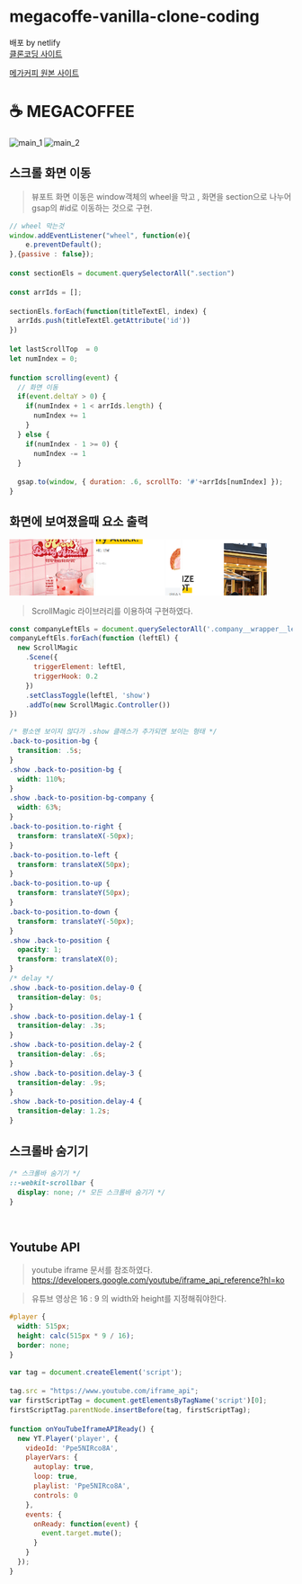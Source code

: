 # megacoffe-vanilla-clone-coding

배포 by netlify <br />
<a href="https://whimsical-rugelach-f688e2.netlify.app" title="이동!"> 클론코딩 사이트</a>

<a href="https://www.mega-mgccoffee.com/#main" title="이동!"> 메가커피 원본 사이트</a>

# ☕ MEGACOFFEE 
<img src='./img/main_1.gif' alt="main_1"/>
<img src='./img/main_2.gif' alt="main_2"/>


<br/>

## 스크롤 화면 이동

> 뷰포트 화면 이동은 window객체의 wheel을 막고 , 화면을 section으로 나누어 gsap의 #id로 이동하는 것으로 구현.

```javascript
// wheel 막는것
window.addEventListener("wheel", function(e){
	e.preventDefault();
},{passive : false});

const sectionEls = document.querySelectorAll(".section")

const arrIds = [];

sectionEls.forEach(function(titleTextEl, index) {
  arrIds.push(titleTextEl.getAttribute('id'))
})

let lastScrollTop  = 0
let numIndex = 0;

function scrolling(event) {
  // 화면 이동
  if(event.deltaY > 0) {
    if(numIndex + 1 < arrIds.length) {
      numIndex += 1
    }
  } else {
    if(numIndex - 1 >= 0) {
      numIndex -= 1
  }
  
  gsap.to(window, { duration: .6, scrollTo: '#'+arrIds[numIndex] });
}
```
## 화면에 보여졌을때 요소 출력

<img src='./img/scroll_1.gif' alt="main_1" width="150" height="" />
<img src='./img/scroll_2.gif' alt="main_1" width="150" height="" />
<img src='./img/scroll_3.gif' alt="main_1" width="150" height="" />



> ScrollMagic 라이브러리를 이용하여 구현하였다.

```javascript
const companyLeftEls = document.querySelectorAll('.company__wrapper__left')
companyLeftEls.forEach(function (leftEl) {
  new ScrollMagic
    .Scene({
      triggerElement: leftEl,
      triggerHook: 0.2
    })
    .setClassToggle(leftEl, 'show')
    .addTo(new ScrollMagic.Controller()) 
})
```

```css
/* 평소엔 보이지 않다가 .show 클래스가 추가되면 보이는 형태 */
.back-to-position-bg {
  transition: .5s;
}
.show .back-to-position-bg {
  width: 110%;
}
.show .back-to-position-bg-company {
  width: 63%;
}
.back-to-position.to-right {
  transform: translateX(-50px);  
}
.back-to-position.to-left {
  transform: translateX(50px);
}
.back-to-position.to-up {
  transform: translateY(50px);
}
.back-to-position.to-down {
  transform: translateY(-50px);
}
.show .back-to-position {
  opacity: 1;
  transform: translateX(0);
}
/* delay */
.show .back-to-position.delay-0 {
  transition-delay: 0s;
}
.show .back-to-position.delay-1 {
  transition-delay: .3s;
}
.show .back-to-position.delay-2 {
  transition-delay: .6s;
}
.show .back-to-position.delay-3 {
  transition-delay: .9s;
}
.show .back-to-position.delay-4 {
  transition-delay: 1.2s;
}
```


## 스크롤바 숨기기


```css
/* 스크롤바 숨기기 */
::-webkit-scrollbar {
  display: none; /* 모든 스크롤바 숨기기 */
}
```

<br />

## Youtube API

> youtube iframe 문서를 참조하였다. https://developers.google.com/youtube/iframe_api_reference?hl=ko

> 유튜브 영상은 16 : 9 의 width와 height를 지정해줘야한다.
```css
#player {
  width: 515px;
  height: calc(515px * 9 / 16);
  border: none;
}
```

```javascript
var tag = document.createElement('script');

tag.src = "https://www.youtube.com/iframe_api";
var firstScriptTag = document.getElementsByTagName('script')[0];
firstScriptTag.parentNode.insertBefore(tag, firstScriptTag);

function onYouTubeIframeAPIReady() {
  new YT.Player('player', {
    videoId: 'Ppe5NIRco8A',
    playerVars: {
      autoplay: true,
      loop: true,
      playlist: 'Ppe5NIRco8A',
      controls: 0
    },
    events: {
      onReady: function(event) {
        event.target.mute();
      }
    }
  });
}
```


